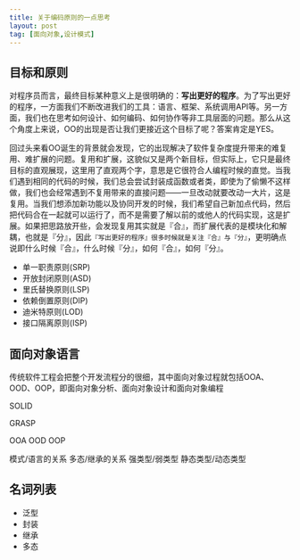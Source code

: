 ```yaml
---
title: 关于编码原则的一点思考
layout: post
tag: [面向对象,设计模式]
---
```


## 目标和原则

对程序员而言，最终目标某种意义上是很明确的：**写出更好的程序**。为了写出更好的程序，一方面我们不断改进我们的工具：语言、框架、系统调用API等。另一方面，我们也在思考如何设计、如何编码、如何协作等非工具层面的问题。那么从这个角度上来说，OO的出现是否让我们更接近这个目标了呢？答案肯定是YES。

回过头来看OO诞生的背景就会发现，它的出现解决了软件复杂度提升带来的难复用、难扩展的问题。复用和扩展，这貌似又是两个新目标，但实际上，它只是最终目标的直观展现，这里用了直观两个字，意思是它很符合人编程时候的直觉。当我们遇到相同的代码的时候，我们总会尝试封装成函数或者类，即使为了偷懒不这样做，我们也会经常遇到不复用带来的直接问题——一旦改动就要改动一大片，这是复用。当我们想添加新功能以及协同开发的时候，我们希望自己新加点代码，然后把代码合在一起就可以运行了，而不是需要了解以前的或他人的代码实现，这是扩展。如果把思路放开些，会发现复用其实就是『合』，而扩展代表的是模块化和解耦，也就是『分』，因此`『写出更好的程序』很多时候就是关注『合』与『分』`，更明确点说即什么时候『合』，什么时候『分』，如何『合』，如何『分』。

* 单一职责原则(SRP)
* 开放封闭原则(ASD)
* 里氏替换原则(LSP)
* 依赖倒置原则(DIP)
* 迪米特原则(LOD)
* 接口隔离原则(ISP)

## 面向对象语言

传统软件工程会把整个开发流程分的很细，其中面向对象过程就包括OOA、OOD、OOP，即面向对象分析、面向对象设计和面向对象编程

SOLID

GRASP

OOA
OOD
OOP

模式/语言的关系
多态/继承的关系
强类型/弱类型
静态类型/动态类型

## 名词列表

* 泛型
* 封装
* 继承
* 多态